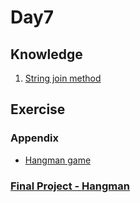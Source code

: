 # Day7

## Knowledge
1. [String join method](https://www.w3schools.com/python/ref_string_join.asp)


## Exercise



### Appendix

* [Hangman game](https://hangmanwordgame.com/)

### [Final Project - Hangman](main.py)



